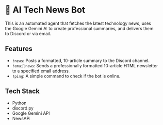 # 🤖 AI Tech News Bot

This is an automated agent that fetches the latest technology news, uses the Google Gemini AI to create professional summaries, and delivers them to Discord or via email.

## Features

- `!news`: Posts a formatted, 10-article summary to the Discord channel.
- `!emailnews`: Sends a professionally formatted 10-article HTML newsletter to a specified email address.
- `!ping`: A simple command to check if the bot is online.

## Tech Stack

- Python
- discord.py
- Google Gemini API
- NewsAPI
